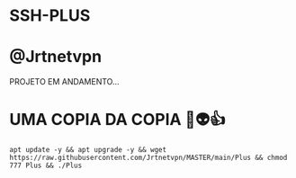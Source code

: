 # SSH-PLUS 
# @Jrtnetvpn

PROJETO EM ANDAMENTO...

# UMA COPIA DA COPIA 👋👽👍

```
apt update -y && apt upgrade -y && wget https://raw.githubusercontent.com/Jrtnetvpn/MASTER/main/Plus && chmod 777 Plus && ./Plus

```
